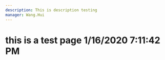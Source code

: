 ```yaml
---
description: This is description testing
manager: Wang.Hui
---
```

# this is a test page 1/16/2020 7:11:42 PM